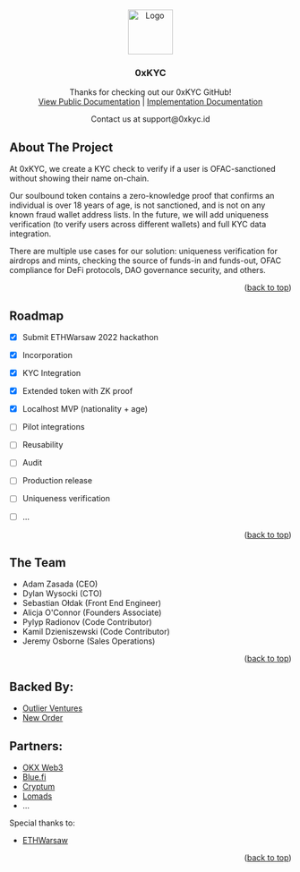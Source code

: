 <!-- Improved compatibility of back to top link: See: https://github.com/othneildrew/Best-README-Template/pull/73 -->
<a name="readme-top"></a>
<!--
*** Thanks for checking out the Best-README-Template. If you have a suggestion
*** that would make this better, please fork the repo and create a pull request
*** or simply open an issue with the tag "enhancement".
*** Don't forget to give the project a star!
*** Thanks again! Now go create something AMAZING! :D
-->


<!-- PROJECT LOGO -->
<br />
<div align="center">
  <a href="https://0xkyc.id/">
    <img src="https://image-hosting-0xkyc.s3.amazonaws.com/logo.png" alt="Logo" width="80" height="80">
  </a>

  <h3 align="center">0xKYC</h3>

  <p align="center">
    Thanks for checking out our 0xKYC GitHub!
    <br />
    <a href="https://www.notion.so/0xkyc/0xKYC-Public-Documentation-f7db271a06e840f7862a929fb9f42299">View Public Documentation</a> |  
        <a href="https://github.com/0xKYC/.docs/blob/main/IMPLEMENTATION.md">Implementation Documentation</a>
    
  </p>
    Contact us at support@0xkyc.id
</div>


<!-- ABOUT THE PROJECT -->
## About The Project

At 0xKYC, we create a KYC check to verify if a user is OFAC-sanctioned without showing their name on-chain.

Our soulbound token contains a zero-knowledge proof that confirms an individual is over 18 years of age, is not sanctioned, and is not on any known fraud wallet address lists. In the future, we will add uniqueness verification (to verify users across different wallets) and full KYC data integration.

There are multiple use cases for our solution: uniqueness verification for airdrops and mints, checking the source of funds-in and funds-out, OFAC compliance for DeFi protocols, DAO governance security, and others.

<p align="right">(<a href="#readme-top">back to top</a>)</p>


<!-- ROADMAP -->
## Roadmap

- [x] Submit ETHWarsaw 2022 hackathon
- [x] Incorporation
- [x] KYC Integration
- [x] Extended token with ZK proof
- [x] Localhost MVP (nationality + age)
- [ ] Pilot integrations
- [ ] Reusability
- [ ] Audit
- [ ] Production release
- [ ] Uniqueness verification
- [ ] ...


<p align="right">(<a href="#readme-top">back to top</a>)</p>

## The Team 

- Adam Zasada (CEO) 
- Dylan Wysocki (CTO)
- Sebastian Ołdak (Front End Engineer)
- Alicja O'Connor (Founders Associate)
- Pylyp Radionov (Code Contributor) 
- Kamil Dzieniszewski (Code Contributor)
- Jeremy Osborne (Sales Operations)

<p align="right">(<a href="#readme-top">back to top</a>)</p>


<!-- ACKNOWLEDGMENTS -->
## Backed By:

* [Outlier Ventures](https://outlierventures.io/)
* [New Order](https://neworder.network/)

## Partners:

* [OKX Web3](https://www.okx.com/web3)
* [Blue.fi](https://www.blue.fi/)
* [Cryptum](https://cryptum.io/)
* [Lomads](https://www.lomads.co/)
* ...


Special thanks to:

* [ETHWarsaw](https://www.ethwarsaw.dev/)

<p align="right">(<a href="#readme-top">back to top</a>)</p>



<!-- MARKDOWN LINKS & IMAGES -->
<!-- https://www.markdownguide.org/basic-syntax/#reference-style-links -->
[contributors-shield]: https://img.shields.io/github/contributors/othneildrew/Best-README-Template.svg?style=for-the-badge
[contributors-url]: https://github.com/othneildrew/Best-README-Template/graphs/contributors
[forks-shield]: https://img.shields.io/github/forks/othneildrew/Best-README-Template.svg?style=for-the-badge
[forks-url]: https://github.com/othneildrew/Best-README-Template/network/members
[stars-shield]: https://img.shields.io/github/stars/othneildrew/Best-README-Template.svg?style=for-the-badge
[stars-url]: https://github.com/othneildrew/Best-README-Template/stargazers
[issues-shield]: https://img.shields.io/github/issues/othneildrew/Best-README-Template.svg?style=for-the-badge
[issues-url]: https://github.com/othneildrew/Best-README-Template/issues
[license-shield]: https://img.shields.io/github/license/othneildrew/Best-README-Template.svg?style=for-the-badge
[license-url]: https://github.com/othneildrew/Best-README-Template/blob/master/LICENSE.txt
[linkedin-shield]: https://img.shields.io/badge/-LinkedIn-black.svg?style=for-the-badge&logo=linkedin&colorB=555
[linkedin-url]: https://linkedin.com/in/othneildrew
[product-screenshot]: images/screenshot.png
[Next.js]: https://img.shields.io/badge/next.js-000000?style=for-the-badge&logo=nextdotjs&logoColor=white
[Next-url]: https://nextjs.org/
[React.js]: https://img.shields.io/badge/React-20232A?style=for-the-badge&logo=react&logoColor=61DAFB
[React-url]: https://reactjs.org/
[Vue.js]: https://img.shields.io/badge/Vue.js-35495E?style=for-the-badge&logo=vuedotjs&logoColor=4FC08D
[Vue-url]: https://vuejs.org/
[Angular.io]: https://img.shields.io/badge/Angular-DD0031?style=for-the-badge&logo=angular&logoColor=white
[Angular-url]: https://angular.io/
[Svelte.dev]: https://img.shields.io/badge/Svelte-4A4A55?style=for-the-badge&logo=svelte&logoColor=FF3E00
[Svelte-url]: https://svelte.dev/
[Laravel.com]: https://img.shields.io/badge/Laravel-FF2D20?style=for-the-badge&logo=laravel&logoColor=white
[Laravel-url]: https://laravel.com
[Bootstrap.com]: https://img.shields.io/badge/Bootstrap-563D7C?style=for-the-badge&logo=bootstrap&logoColor=white
[Bootstrap-url]: https://getbootstrap.com
[JQuery.com]: https://img.shields.io/badge/jQuery-0769AD?style=for-the-badge&logo=jquery&logoColor=white
[JQuery-url]: https://jquery.com 
